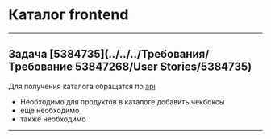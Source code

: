 # Каталог frontend

----
## Задача [5384735](../../../Требования/Требование 53847268/User Stories/5384735)

Для получения каталога обращатся по [api](../contracts/api#getCatalog)
- Необходимо для продуктов в каталоге добавить чекбоксы
- еще необходимо
- также необходимо
----
